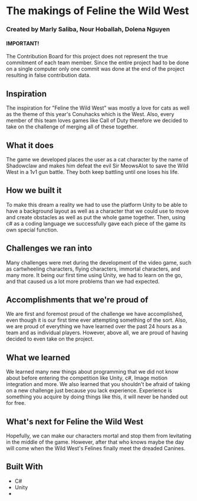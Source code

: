 # The makings of Feline the Wild West
### Created by Marly Saliba, Nour Hoballah, Dolena Nguyen
#### IMPORTANT! 
The Contribution Board for this project does not represent the true commitment of each team member. Since the entire project had to be done on a single computer only one commit was done at the end of the project resulting in false contribution data.

## Inspiration
The inspiration for "Feline the Wild West" was mostly a love for cats as well as the theme of this year's Conuhacks which is the West. Also, every member of this team loves games like Call of Duty therefore we decided to take on the challenge of merging all of these together.

## What it does
The game we developed places the user as a cat character by the name of Shadowclaw and makes him defeat the evil Sir MeowsAlot to save the Wild West in a 1v1 gun battle. They both keep battling until one loses his life.

## How we built it
To make this dream a reality we had to use the platform Unity to be able to have a background layout as well as a character that we could use to move and create obstacles as well as put the whole game together. Then, using c# as a coding language we successfully gave each piece of the game its own special function.

## Challenges we ran into
Many challenges were met during the development of the video game, such as cartwheeling characters, flying characters, immortal characters, and many more. It being our first time using Unity, we had to learn on the go, and that caused us a lot more problems than we had expected.

## Accomplishments that we're proud of
We are first and foremost proud of the challenge we have accomplished, even though it is our first time ever attempting something of the sort. Also, we are proud of everything we have learned over the past 24 hours as a team and as individual players. However, above all, we are proud of having decided to even take on the project.

## What we learned
We learned many new things about programming that we did not know about before entering the competition like Unity, c#, Image motion integration and more. We also learned that you shouldn't be afraid of taking on a new challenge just because you lack experience. Experience is something you acquire by doing things like this, it will never be handed out for free.

## What's next for Feline the Wild West
Hopefully, we can make our characters mortal and stop them from levitating in the middle of the game. However, after that who knows maybe the day will come when the Wild West's Felines finally meet the dreaded Canines.

## Built With
- C#
- Unity
- 

